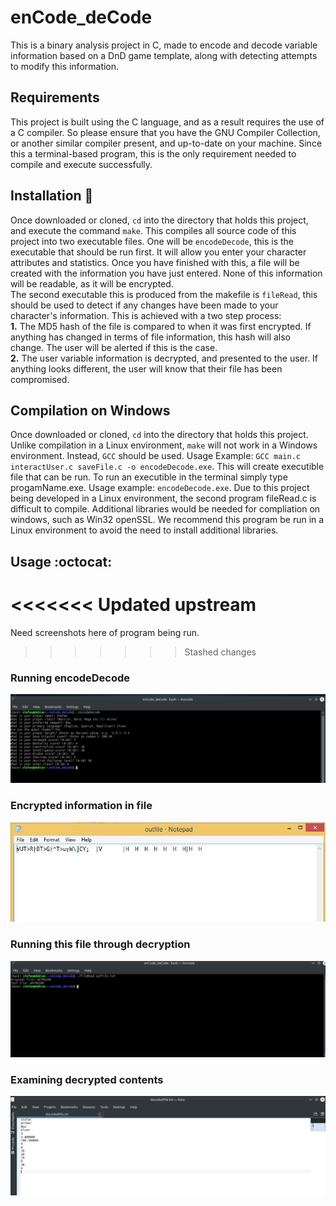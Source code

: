 # enCode_deCode
This is a binary analysis project in C, made to encode and decode variable information based on a DnD game template, along with detecting attempts to modify this information.<br>

## Requirements
This project is built using the C language, and as a result requires the use of a C compiler. So please ensure that you have the GNU Compiler Collection, or another similar compiler present, and up-to-date on your machine. Since this a terminal-based program, this is the only requirement needed to compile and execute successfully. 

## Installation :rocket:
Once downloaded or cloned, `cd` into the directory that holds this project, and execute the command `make`. This compiles all source code of this project into two executable files. One will be `encodeDecode`, this is the executable that should be run first. It will allow you enter your character attributes and statistics. Once you have finished with this, a file will be created with the information you have just entered. None of this information will be readable, as it will be encrypted. <br>
The second executable this is produced from the makefile is `fileRead`, this should be used to detect if any changes have been made to your character's information. This is achieved with a two step process: <br>
**1.** The MD5 hash of the file is compared to when it was first encrypted. If anything has changed in terms of file information, this hash will also change. The user will be alerted if this is the case.<br>
**2.** The user variable information is decrypted, and presented to the user. If anything looks different, the user will know that their file has been compromised.

## Compilation on Windows
Once downloaded or cloned, `cd` into the directory that holds this project.  Unlike compilation in a Linux environment, `make` will not work in a Windows environment. Instead, `GCC` should be used. Usage Example: `GCC main.c interactUser.c saveFile.c -o encodeDecode.exe`. This will create executible file that can be run.  To run an executible in the terminal simply type progamName.exe. Usage example: `encodeDecode.exe`.  Due to this project being developed in a Linux environment, the second program fileRead.c is difficult to compile.  Additional libraries would be needed for compliation on windows, such as Win32 openSSL.  We recommend this program be run in a Linux environment to avoid the need to install additional libraries.  

## Usage :octocat:
<<<<<<< Updated upstream
=======
Need screenshots here of program being run.
>>>>>>> Stashed changes
### Running encodeDecode
![alt text](./docs/creatChar.jpg)
### Encrypted information in file
![alt text](./docs/outfileContent.jpg)
### Running this file through decryption
![alt text](./docs/fileRead.jpg)
### Examining decrypted contents
![alt text](./docs/decryptedInfo.jpg)
